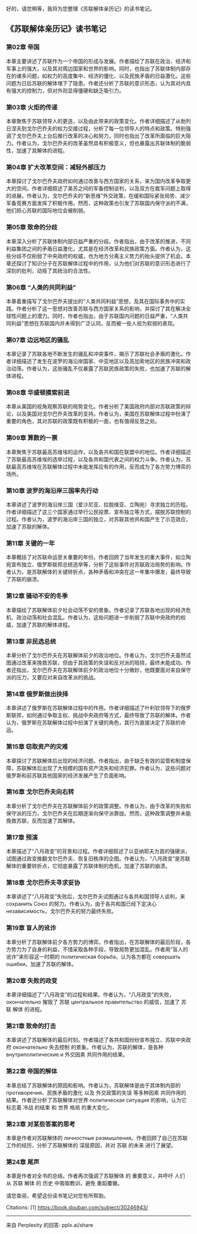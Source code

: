 好的，请您稍等，我将为您整理《苏联解体亲历记》的读书笔记。

## 《苏联解体亲历记》读书笔记

### 第02章 帝国

本章主要讲述了苏联作为一个帝国的形成与发展。作者描绘了苏联在政治、经济和军事上的强大，以及其对周边国家和世界的影响。同时，也指出了苏联体制内部存在的诸多问题，如权力的高度集中、经济的僵化、以及民族矛盾的日益激化。这些问题为日后苏联的解体埋下了隐患。作者还分析了苏联的意识形态，认为其对内具有强大的控制力，但对外则显得僵硬和缺乏吸引力。

### 第03章 火炬的传递

本章聚焦于苏联领导人的更迭，以及由此带来的政策变化。作者详细描述了从勃列日涅夫到戈尔巴乔夫的权力交接过程，分析了每一位领导人的特点和政策。特别强调了戈尔巴乔夫上台后推行改革的决心和努力，同时也指出了改革所面临的巨大阻力。作者认为，戈尔巴乔夫的改革虽然具有积极意义，但也暴露出苏联体制的脆弱性，加速了其解体的进程。

### 第04章 扩大改革空间：减轻外部压力

本章探讨了戈尔巴乔夫政府如何通过改善与西方国家的关系，来为国内改革争取更大的空间。作者详细叙述了美苏之间的军备控制谈判，以及双方在裁军问题上取得的进展。作者认为，戈尔巴乔夫的“新思维”外交政策，在缓和国际紧张局势、减少军备竞赛方面发挥了积极作用。然而，这种政策也引发了苏联国内保守派的不满，他们担心苏联的国际地位会被削弱。

### 第05章 致命的分歧

本章深入分析了苏联体制内部日益严重的分歧。作者指出，由于改革的推进，不同利益集团之间的矛盾日益激化，尤其是在经济改革和民族政策方面。作者认为，这些分歧不仅削弱了中央政府的权威，也为地方分离主义势力的抬头提供了机会。本章还探讨了知识分子在苏联解体过程中的作用，认为他们对苏联的意识形态进行了深刻的批判，动摇了其统治的合法性。

### 第06章 “人类的共同利益”

本章着重描写了戈尔巴乔夫提出的“人类共同利益”思想，及其在国际事务中的实践。作者分析了这一思想对改善苏联与西方国家关系的影响，并探讨了其在解决全球性问题上的潜力。同时，作者也指出，由于苏联国内问题的日益严重，“人类共同利益”思想在苏联国内并未得到广泛认同，反而被一些人视为软弱的表现。

### 第07章 边远地区的骚乱

本章记录了苏联各地不断发生的骚乱和冲突事件，揭示了苏联社会矛盾的激化。作者详细描述了发生在波罗的海沿岸国家、中亚地区以及高加索地区的民族冲突和政治动荡。作者认为，这些骚乱不仅暴露了苏联民族政策的失败，也加速了苏联的解体进程。

### 第08章 华盛顿摸索前进

本章从美国的视角观察苏联的局势变化。作者分析了美国政府内部对苏联政策的辩论，以及美国对戈尔巴乔夫改革的支持。作者认为，美国在苏联解体过程中扮演了重要的角色，其对苏联的政策既有积极的一面，也有值得反思之处。

### 第09章 算数的一票

本章聚焦于苏联最高苏维埃的运作，以及各共和国在联盟中的地位。作者详细描述了苏联最高苏维埃的选举过程，以及各共和国代表之间的权力斗争。作者认为，苏联最高苏维埃在苏联解体过程中未能发挥应有的作用，反而成为了各方势力博弈的场所。

### 第10章 波罗的海沿岸三国率先行动

本章讲述了波罗的海沿岸三国（爱沙尼亚、拉脱维亚、立陶宛）寻求独立的历程。作者详细描述了这三个国家通过举行公民投票、宣布独立等方式，摆脱苏联控制的过程。作者认为，波罗的海沿岸三国的独立，对苏联其他共和国产生了示范效应，加速了苏联的解体。

### 第11章 关键的一年

本章概括了对苏联命运至关重要的年份。作者回顾了当年发生的重大事件，如立陶宛宣布独立、俄罗斯联邦总统选举等，分析了这些事件对苏联政治局势的影响。作者认为，是苏联解体的关键转折点，各种矛盾和冲突在这一年集中爆发，最终导致了苏联的崩溃。

### 第12章 骚动不安的冬季

本章描绘了苏联解体前夕社会动荡不安的景象。作者记录了苏联各地出现的经济危机、政治动荡和社会混乱。作者认为，这些问题进一步削弱了苏联中央政府的权威，加速了苏联的解体进程。

### 第13章 非民选总统

本章分析了戈尔巴乔夫在苏联解体前夕的政治地位。作者认为，戈尔巴乔夫虽然试图通过改革来挽救苏联，但由于其政策的失误和反对派的阻挠，最终未能成功。作者还指出，戈尔巴乔夫在苏联解体前夕的政治地位十分微妙，他既要面对来自保守派的压力，又要应对来自改革派的挑战。

### 第14章 俄罗斯做出抉择

本章讲述了俄罗斯在苏联解体过程中的作用。作者详细描述了叶利钦领导下的俄罗斯联邦，如何通过争取主权、挑战中央政府等方式，最终导致了苏联的解体。作者认为，俄罗斯在苏联解体过程中扮演了关键的角色，其行为直接决定了苏联的命运。

### 第15章 窃取资产的灾难

本章探讨了苏联解体后出现的经济问题。作者指出，由于缺乏有效的监管和制度保障，苏联解体后出现了大规模的国有资产流失和经济犯罪。作者认为，这些问题对俄罗斯和前苏联其他国家的经济发展产生了负面影响。

### 第16章 戈尔巴乔夫向右转

本章分析了戈尔巴乔夫在苏联解体前夕的政策调整。作者认为，由于改革的失败和保守派的压力，戈尔巴乔夫在后期逐渐向保守派靠拢。然而，这种政策调整并未能挽救苏联，反而加速了其解体。

### 第17章 预演

本章描述了“八月政变”的背景和过程。作者详细叙述了以亚纳耶夫为首的强硬派，试图通过政变推翻戈尔巴乔夫、恢复旧秩序的企图。作者认为，“八月政变”是苏联解体的重要转折点，它彻底暴露了苏联体制的危机，加速了苏联的崩溃。

### 第18章 戈尔巴乔夫寻求妥协

本章讲述了“八月政变”失败后，戈尔巴乔夫试图通过与各共和国领导人谈判，来 сохранить Союз 的努力。作者认为，由于各共和国已经下定决心 независимость，戈尔巴乔夫的努力最终失败。

### 第19章 盲人的讹诈

本章分析了苏联解体前夕各方势力的博弈。作者指出，在苏联解体的最后阶段，各方势力为了自身的利益，不惜采取各种手段，导致局势更加混乱。作者用“盲人的讹诈”来形容这一时期的 политическая борьба，认为各方都在 совершать ошибки，加速了苏联的解体。

### 第20章 失败的政变

本章详细描述了“八月政变”的过程和结果。作者认为，“八月政变”的失败， окончательно 摧毁了 苏联 центральное правительство 的威信，加速了 苏联 解体 的进程。

### 第21章 致命的打击

本章讲述了苏联解体的最后时刻。作者描述了各共和国纷纷宣布独立、苏联中央政府 окончательно 失去控制 的景象。作者认为，苏联的解体，是各种 внутриполитические и 外交因素 共同作用的结果。

### 第22章 帝国的解体

本章总结了苏联解体的原因和影响。作者认为，苏联解体是由于其体制内部的 противоречия、民族矛盾的激化 以及 外交政策的失误 等多种因素 共同作用的结果。作者还分析了苏联解体对世界 политическая ситуация 的影响，认为它标志着 冷战 的结束 和 世界 格局 的重大变化。

### 第23章 对某些答案的思考

本章是作者对苏联解体的 личностные размышления。作者回顾了自己在苏联工作的经历，分析了苏联解体的 深层原因，并对 苏联 的未来 进行了展望。

### 第24章 尾声

本章是作者对全书的总结。作者再次强调了苏联解体 的 重要意义，并呼吁 人们 从 苏联 解体 的 历史 中吸取教训，避免 重蹈覆辙。

请您查阅，希望这份读书笔记对您有所帮助。

Citations:
[1] https://book.douban.com/subject/30246943/

---
来自 Perplexity 的回答: pplx.ai/share